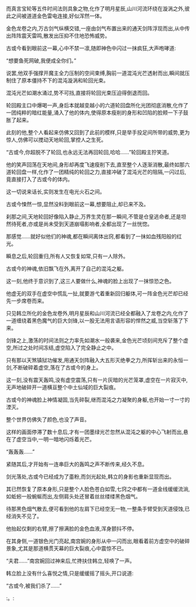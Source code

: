 
而真言宝轮等五件时间法则具象之物,化作了明月星辰,山川河流环绕在漩涡之外,彼此之间被道道金色雷电连接,好似浑然一体。

金色龙卷之内,万古剑气纵横交错,一座由剑气布置出来的通天剑阵浮现而出,从中传出阵阵震天雷鸣,散发出压抑不住地恐怖威势。

古或今看到眼前这一幕,心中不禁一凛,随即神色中闪过一抹疯狂,大声咆哮道:

“想要鱼死网破,我便成全你们。”

说罢,他双手强撑开魔主全力压制的空间束缚,胸前一道混沌光芒透射而出,瞬间就压制住了原本僵持不下的混沌漩涡和轮回光束。

混沌光芒如潮水涌过,势不可挡,直接将轮回光束压迫得倒退而回。

轮回殿主口中爆喝一声,身后本就越变越小的六道轮回盘所化光团彻底消散,化作了一团纯粹的暗红能量,涌入了他的体内,使得原本瘦削的身形和凹陷的脸颊一下子鼓胀了起来。

此刻的他,整个人看起来仿佛又回到了此前的模样,只是举手投足间所带的威势,更为惊人,仿佛可以搅动天地轮回,掌控人之生死。

“古或今,你超脱不了轮回,也永远无法再回轮回,哈哈……”轮回殿主狞笑道。

他的笑声回荡在天地间,身形却再度飞速瘦削下去,直至整个人逐渐消散,最终如那六道轮回盘一样,化作了一团精纯的轮回之力,直接冲破了混沌光芒的阻隔,一闪过后,竟直接打入了古或今的体内。

这一切说来话长,实则发生在电光火石之间。

古或今悚然一惊,显然没料到眼前这一幕,想要阻止,却已来不及。

刹那之间,天地轮回好像陷入静止,万界生灵在那一瞬间,不管是仓皇逃命者,还是坦然待死者,亦或是尚未受到天道崩塌影响者,全都出现了一丝恍惚。

那感觉……就好似他们的神魂,都在瞬间离体出窍,都看到了一抹如血残阳般的红光。

瞬息之后,轮回重归,所有人又恢复如常,只有一人除外。

古或今的神魂,依旧飘飞在外,离开了自己的混沌之躯。

这一刻,他终于意识到了,这三人要做什么,神魂的脸上出现了一抹惊恐之色。

他虚无的双手在虚空中慌乱一扯,就要游弋着重新回归躯体,可一阵金色光芒却已经先一步席卷而来。

只见韩立所化的金色龙卷外,明月星辰和山川河流已经全都融入了龙卷之内,化作了一道缠绕着黑色魔气的巨大剑锋,以一股无法用言语形容的悍然之威,当空斩落了下来。

剑锋之上,激荡的时间法则之力率先如潮水一般袭来,金色光芒顷刻间充斥了整个虚空,所过之处时间冻结,虚空陷入了完全静止之中。

只有那以天煞镇狱功催发,用通天剑阵融入大五形灭绝拳之力,所挥斩出来的永恒一剑,不断破碎着虚空,落在了古或今的身上。

这一刻,没有震天轰鸣,没有虚空震荡,只有一片灰暗的光芒笼罩,虚空在一片寂灭中,无声地破碎开一道横亘整个中土仙域的巨大裂痕。

古或今的神魂脸上神情凝固,当先碎裂,继而混沌之力凝聚的身躯,也开始一寸一寸的湮灭。

整个世界仿佛失了颜色,也没了声音。

这样的画面停滞了数十息后,才有一团墨绿光芒忽然从混沌之躯的中心飞射而出,悬在了虚空当中,一明一暗地闪烁着光芒。

“轰轰轰……”

紧随其后,才开始有一连串巨大的轰鸣之声不断传来,经久不息。

剑光落处,古或今已经成为了齑粉,而剑光起处,韩立的身影也重新显现而出。

其已然恢复了原本身形,只是整个人脸色苍白如雪,七窍之中都有一道金线缓缓流淌,如蚯蚓一般蜿蜒而出,左侧肩头处还冒着丝丝缕缕黑色烟气。

待那黑色烟气散去,便可看到他的左肩下已经空无一物,一整条手臂受到天道侵蚀,已经消失不见了。

他抬起仅剩的右臂,擦了擦满脸的金色血液,浑身颤抖不停。

在其身侧,一道银色光门亮起,南宫婉的身形从中一闪而出,眼看着前方虚空中的破碎景象,尤其是那道横贯天幕的巨大裂痕,心中震惊不已。

“夫君……”南宫婉回过神来后,忙搀扶住韩立,轻唤了一声。

韩立脸上没有什么喜悦之情,只是缓缓摇了摇头,开口说道:

“古或今,被我们杀了……”

:。: